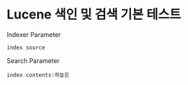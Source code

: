 # Lucene 색인 및 검색 기본 테스트

Indexer Parameter
```
index source
```

Search Parameter
```
index contents:하늘은
```
